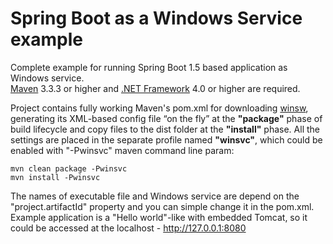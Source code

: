 # Spring Boot as a Windows Service example
Complete example for running Spring Boot 1.5 based application as Windows service.  
[Maven](https://maven.apache.org/download.cgi) 3.3.3 or higher and [.NET Framework](https://www.microsoft.com/net/download/windows) 4.0 or higher are required.

Project contains fully working Maven's pom.xml for downloading [winsw](https://github.com/kohsuke/winsw),  generating its XML-based config file “on the fly”  at the  **"package"** phase of build lifecycle and copy files to the dist folder at the **"install"** phase. All the settings are placed in the separate profile named **"winsvc"**, which could be enabled with "-Pwinsvc" maven command line param:

    mvn clean package -Pwinsvc
    mvn install -Pwinsvc

The names of executable file and Windows service are depend on the "project.artifactId" property and you can simple change it in the pom.xml. 
Example application is a "Hello world"-like with embedded Tomcat, so it could be accessed at the localhost  - http://127.0.0.1:8080
